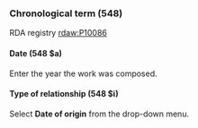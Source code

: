 ### Chronological term (548)
RDA registry [rdaw:P10086](http://www.rdaregistry.info/Elements/w/#P10086)

#### Date (548 $a)
Enter the year the work was composed.

#### Type of relationship (548 $i)
Select **Date of origin** from the drop-down menu.
